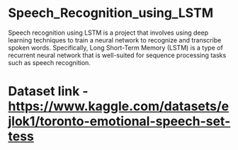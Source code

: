 # Speech_Recognition_using_LSTM
Speech recognition using LSTM is a project that involves using deep learning techniques to train a neural network to recognize and transcribe spoken words. Specifically, Long Short-Term Memory (LSTM) is a type of recurrent neural network that is well-suited for sequence processing tasks such as speech recognition.

# Dataset link - https://www.kaggle.com/datasets/ejlok1/toronto-emotional-speech-set-tess

